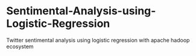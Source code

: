 # Sentimental-Analysis-using-Logistic-Regression
Twitter sentimental analysis using logistic regression with apache hadoop ecosystem
